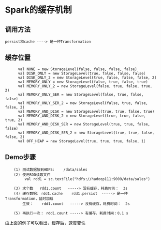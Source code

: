 # Spark的缓存机制

## 调用方法

	persist和cache ----> 是一种Transformation
	
	
## 缓存位置

		  val NONE = new StorageLevel(false, false, false, false)
		  val DISK_ONLY = new StorageLevel(true, false, false, false)
		  val DISK_ONLY_2 = new StorageLevel(true, false, false, false, 2)
		  val MEMORY_ONLY = new StorageLevel(false, true, false, true)
		  val MEMORY_ONLY_2 = new StorageLevel(false, true, false, true, 2)
		  val MEMORY_ONLY_SER = new StorageLevel(false, true, false, false)
		  val MEMORY_ONLY_SER_2 = new StorageLevel(false, true, false, false, 2)
		  val MEMORY_AND_DISK = new StorageLevel(true, true, false, true)
		  val MEMORY_AND_DISK_2 = new StorageLevel(true, true, false, true, 2)
		  val MEMORY_AND_DISK_SER = new StorageLevel(true, true, false, false)
		  val MEMORY_AND_DISK_SER_2 = new StorageLevel(true, true, false, false, 2)
		  val OFF_HEAP = new StorageLevel(true, true, true, false, 1)
		  
## Demo步骤

		(1) 测试数据放到HDFS:    /data/sales
		(2) 使用RDD读取文件
		     val rdd1 = sc.textFile("hdfs://hadoop111:9000/data/sales")
			 
		(3) 求个数   rdd1.count   -----> 没有缓存，耗费时间：  3s
		(4) 缓存数据: rdd1.cache    rdd1.persist  -----> 是一种Transformation，延时加载
		    生效：    rdd1.count   -----> 没有缓存，耗费时间：  2s
			
		(5) 再执行一次： rdd1.count -----> 有缓存，耗费时间：0.1 s

由上面的例子可以看出，缓存后，速度变快